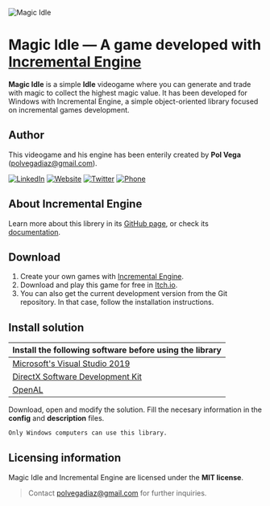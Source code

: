 ![Magic Idle](https://i.imgur.com/JHYdx1z.png)
# Magic Idle — A game developed with [Incremental Engine](https://github.com/Thendplayer/IncrementalEngine)

**Magic Idle** is a simple **Idle** videogame where you can generate and trade with magic to collect the highest magic value. 
It has been developed for Windows with Incremental Engine, a simple object-oriented library focused on incremental games development.

## Author

This videogame and his engine has been enterily created by **Pol Vega** (polvegadiaz@gmail.com).

[![LinkedIn](https://i.imgur.com/IpgDryO.png)](https://www.linkedin.com/in/vega-diaz/) [![Website](https://i.imgur.com/pN1kn8m.png)](http://polvega.net)  [![Twitter](https://i.imgur.com/Ax2ai92.png)](https://twitter.com/Thendplayer) [![Phone](https://i.imgur.com/diEYszG.png)](http://polvega.net)

## About Incremental Engine
Learn more about this librery in its [GitHub page](https://github.com/Thendplayer/IncrementalEngine), or check its [documentation](https://thendplayer.github.io/IncrementalEngineDocumentation/).

## Download

1) Create your own games with [Incremental Engine](https://github.com/Thendplayer/IncrementalEngineSolution).
2) Download and play this game for free in [Itch.io](https://pol-vega.itch.io/magic-idle).
3) You can also get the current development version from the Git repository. In that case, follow the installation instructions.

## Install solution
| Install the following software before using the library |
| ------ |
| [Microsoft's Visual Studio 2019](https://visualstudio.microsoft.com/es/vs/) |
| [DirectX Software Development Kit](https://www.microsoft.com/en-us/download/confirmation.aspx?id=6812) |
| [OpenAL](https://openal.org/) |

Download, open and modify the solution. Fill the necesary information in the **config** and **description** files.

```sh
Only Windows computers can use this library.
```

## Licensing information

Magic Idle and Incremental Engine are licensed under the **MIT license**.
>Contact polvegadiaz@gmail.com for further inquiries.
